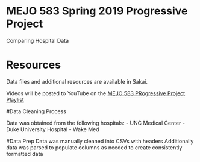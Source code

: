 # MEJO 583 Spring 2019 Progressive Project

Comparing Hospital Data

# Resources

Data files and additional resources are available in Sakai.

Videos will be posted to YouTube on the 
[MEJO 583 PRogressive Project Playlist](https://www.youtube.com/playlist?list=PL1lx2vQxCloNqRsIm80_0MeLlhP3fzMu0)

#Data Cleaning Process

Data was obtained from the following hospitals: 
    - UNC Medical Center
    - Duke University Hospital 
    - Wake Med

#Data Prep
    Data was manually cleaned into CSVs with headers
    Additionally data was parsed to populate columns as needed to create consistently formatted data
